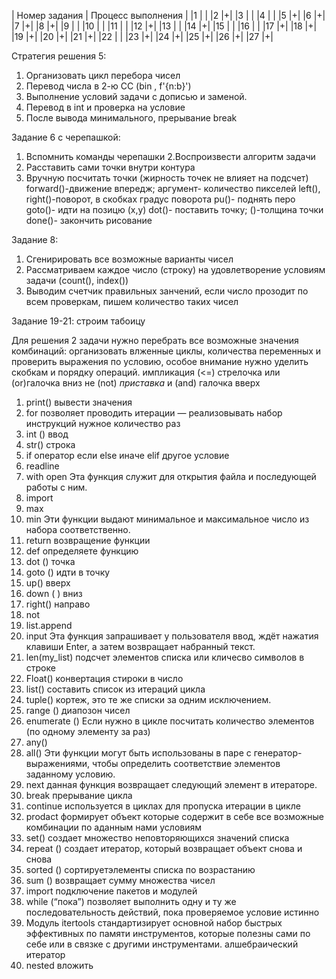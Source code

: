 | Номер задания | Процесс выполнения |
|1 | |
|2 |+|
|3 | |
|4 | |
|5 |+|
|6 |+|
|7 |+|
|8 |+|
|9 | |
|10 | |
|11 | |
|12 |+|
|13 | |
|14 |+|
|15 | |
|16 | |
|17 |+|
|18 |+|
|19 |+|
|20 |+|
|21 |+|
|22 | |
|23 |+|
|24 |+|
|25 |+|
|26 |+|
|27 |+|


Стратегия решения 5:
1. Организовать цикл перебора чисел
2. Перевод числа в 2-ю СС (bin , f'{n:b}')
3. Выполнение условий задачи с дописью и заменой.
4. Перевод в int и проверка на условие
5. После вывода минимального, прерывание break

Задание 6 с черепашкой:
1. Вспомнить команды черепашки
2.Воспроизвести алгоритм задачи
3. Расставить сами точки внутри контура
4. Вручную посчитать точки
(жирность точек не влияет на подсчет)
forward()-движение впередж; аргумент- количество пикселей 
left(), right()-поворот, в скобках градус поворота 
pu()- поднять перо 
goto()- идти на позицю (x,y)
dot()- поставить точку; ()-толщина точки
done()- закончить рисование 

Задание 8:
1. Сгенирировать все возможные варианты чисел 
2. Рассматриваем каждое число (строку) на удовлетворение условиям задачи (count(), index())
3. Выводим счетчик правильных занчений, если число прозодит по всем проверкам, пишем количество таких чисел


Задание 19-21:
строим табоицу 

Для решения 2 задачи нужно перебрать все возможные значения комбинаций: организовать влженные циклы, количества переменных и проверить выражения по условию, особое внимание нужно уделить скобкам и порядку операций. 
импликация (<=) стрелочка 
или (or)галочка вниз
не (not) *приставка*
и (and) галочка вверх

1) print() вывести значения
2) for позволяет проводить итерации — реализовывать набор инструкций нужное количество раз
3) int () ввод
4) str() строка
5) if оператор если
else иначе
elif другое условие 
6) readline
7) with open
Эта функция служит для открытия файла и последующей работы с ним.
8) import
9) max
10) min
Эти функции выдают минимальное и максимальное число из набора соответственно.
11) return возвращение функции
12) def определяете функцию
13) dot () точка
14) goto () идти в точку
15) up() вверх
16) down ( ) вниз
17) right() направо 
18) not
19) list.append
20) input
Эта функция запрашивает у пользователя ввод, ждёт нажатия клавиши Enter, а затем возвращает набранный текст.
21) len(my_list) подсчет элементов списка или кличесво символов в строке
22) Float() конвертация стироки в число
23) list() составить список из итераций цикла
24) tuple() кортеж, это те же списки за одним исключением.
25) range () диапозон чисел 
26) enumerate () Если нужно в цикле посчитать количество элементов (по одному элементу за раз)
27) any() 
28) all()
Эти функции могут быть использованы в паре с генератор-выражениями, чтобы определить соответствие элементов заданному условию.
29) next данная функция возвращает следующий элемент в итераторе.
30) break прерывание цикла 
31) continue  используется в циклах для пропуска итерации в цикле
32) prodact формирует объект которые содержит в себе все возможные комбинации по аданным нами условиям 
33) set() создает множество неповторяющихся значений списка
34) repeat () создает итератор, который возвращает объект снова и снова
35) sorted () cортируетэлементы списка по возрастанию
36) sum () возвращает сумму множества чисел
37) import подключение пакетов и модулей
38) while (“пока”) позволяет выполнить одну и ту же последовательность действий, пока проверяемое условие истинно
39) Модуль itertools стандартизирует основной набор быстрых эффективных по памяти инструментов, которые полезны сами по себе или в связке с другими инструментами. алшебраический итератор 
40) nested  вложить 
